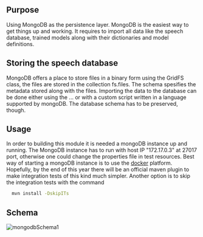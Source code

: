 
## Purpose

Using MongoDB as the persistence layer. MongoDB is the easiest way to get things up and working. It requires to import all data like the speech database, trained models along with their dictionaries and model definitions.

## Storing the speech database

MongoDB offers a place to store files in a binary form using the GridFS class, the files are stored in the collection fs.files. The schema spesifies the metadata stored along with the files. Importing the data to the database can be done either using the ... or with a custom script written in a language supported by mongoDB. The database schema has to be preserved, though.

## Usage

In order to building this module it is needed a mongoDB instance up and running. The MongoDB instance has to run with host IP "172.17.0.3" at 27017 port, otherwise one could change the properties file in test resources. Best way of starting a mongoDB instance is to use the <a href="https://www.docker.com/" target="_blank">docker</a> platform. Hopefully, by the end of this year there will be an official maven plugin to make integration tests of this kind much simpler. Another option is to skip the integration tests with the command

```sh
  mvn install -DskipITs
```

## Schema

![mongodbSchema1](images/sphinx4socMongodb.png "Schema MongoDB")

